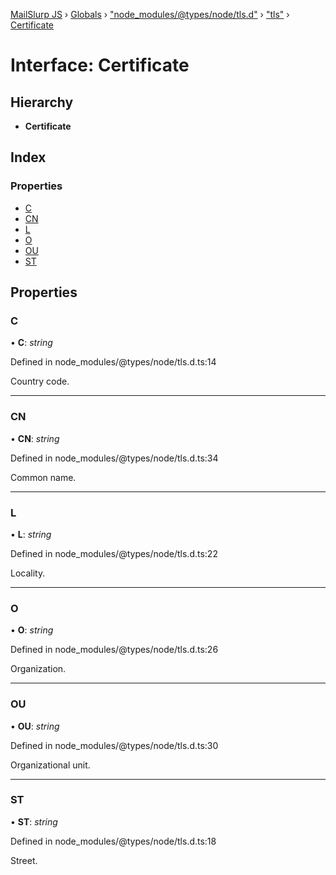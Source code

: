 [MailSlurp JS](../README.md) › [Globals](../globals.md) › ["node_modules/@types/node/tls.d"](../modules/_node_modules__types_node_tls_d_.md) › ["tls"](../modules/_node_modules__types_node_tls_d_._tls_.md) › [Certificate](_node_modules__types_node_tls_d_._tls_.certificate.md)

# Interface: Certificate

## Hierarchy

* **Certificate**

## Index

### Properties

* [C](_node_modules__types_node_tls_d_._tls_.certificate.md#c)
* [CN](_node_modules__types_node_tls_d_._tls_.certificate.md#cn)
* [L](_node_modules__types_node_tls_d_._tls_.certificate.md#l)
* [O](_node_modules__types_node_tls_d_._tls_.certificate.md#o)
* [OU](_node_modules__types_node_tls_d_._tls_.certificate.md#ou)
* [ST](_node_modules__types_node_tls_d_._tls_.certificate.md#st)

## Properties

###  C

• **C**: *string*

Defined in node_modules/@types/node/tls.d.ts:14

Country code.

___

###  CN

• **CN**: *string*

Defined in node_modules/@types/node/tls.d.ts:34

Common name.

___

###  L

• **L**: *string*

Defined in node_modules/@types/node/tls.d.ts:22

Locality.

___

###  O

• **O**: *string*

Defined in node_modules/@types/node/tls.d.ts:26

Organization.

___

###  OU

• **OU**: *string*

Defined in node_modules/@types/node/tls.d.ts:30

Organizational unit.

___

###  ST

• **ST**: *string*

Defined in node_modules/@types/node/tls.d.ts:18

Street.
